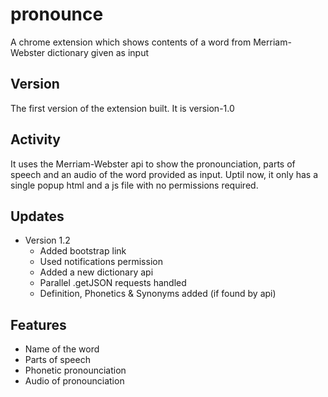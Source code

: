 # pronounce
A chrome extension which shows contents of a word from Merriam-Webster dictionary given as input

## Version
The first version of the extension built. It is version-1.0

## Activity
It uses the Merriam-Webster api to show the pronounciation, parts of speech and an audio of the word provided as input. Uptil now, it only has a single popup html and a js file with no permissions required.

## Updates
- Version 1.2
  - Added bootstrap link
  - Used notifications permission
  - Added a new dictionary api
  - Parallel .getJSON requests handled
  - Definition, Phonetics & Synonyms added (if found by api)

## Features
- Name of the word
- Parts of speech
- Phonetic pronounciation
- Audio of pronounciation
